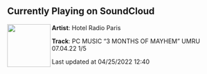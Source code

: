## Currently Playing on SoundCloud

[<img align="left" width="100" src="https://i1.sndcdn.com/artworks-fF2zWBZOL6qvDGdq-Oz4I0A-t500x500.jpg">](https://soundcloud.com/hotel-radio-paris/pc-music-3-months-of-mayhem-umru-070422)

**Artist**: Hotel Radio Paris 

**Track**: PC MUSIC “3 MONTHS OF MAYHEM” UMRU 07.04.22 1/5

Last updated at 04/25/2022 12:40
